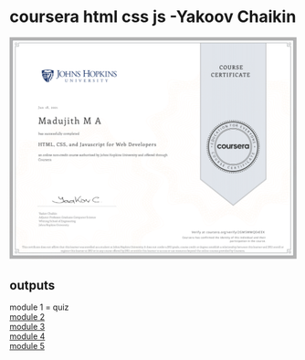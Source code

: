 # coursera html css js -Yakoov Chaikin
![certificate image](https://github.com/MadujithGowda/coursera-html-css-js/blob/main/certificate.png)                      
## outputs
module 1 = quiz<br/>
[module 2](https://madujithgowda.github.io/coursera-html-css-js/assignments/module%202/index.html)<br/>
[module 3](https://madujithgowda.github.io/coursera-html-css-js/assignments/module%203/index.html)<br/>
[module 4](https://madujithgowda.github.io/coursera-html-css-js/assignments/module%204/index.html)<br/>
[module 5](https://madujithgowda.github.io/coursera-html-css-js/assignments/module%205/index.html)<br/>
